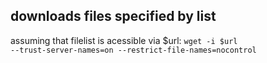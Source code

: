 ## downloads files specified by list ##

assuming that filelist is acessible via $url:
<code>wget -i $url --trust-server-names=on --restrict-file-names=nocontrol</code>